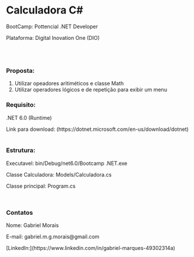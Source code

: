 # Calculadora C#

<p> BootCamp: Pottencial .NET Developer </p>
<p> Plataforma: Digital Inovation One (DIO) </p>
<br>
<br>
<h3>Proposta:</h3>
<ol> 
    <li> Utilizar opeadores aritiméticos e classe Math </li>
    <li> Utilizar operadores lógicos e de repetição para exibir um menu </li>
</ol>
<h3>Requisito: </h3>
<p>.NET 6.0 (Runtime)</p>
<p> Link para download: (https://dotnet.microsoft.com/en-us/download/dotnet)
<br>
<br>
<h3>Estrutura: </h3>
<p> Executavel: bin/Debug/net6.0/Bootcamp .NET.exe </p>
<p>Classe Calculadora: Models/Calculadora.cs</p>
<p>Classe principal: Program.cs</p>
<br>
<h3>Contatos</h3>
<p>Nome: Gabriel Morais</p>
<p>E-mail: gabriel.m.g.morais@gmail.com</p>
<p>[LinkedIn:](https://www.linkedin.com/in/gabriel-marques-49302314a)
